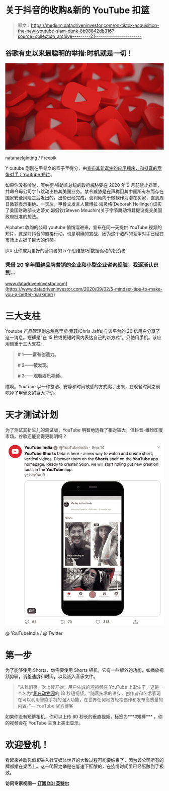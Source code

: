 # 关于抖音的收购&新的 YouTube 扣篮

> 原文：<https://medium.datadriveninvestor.com/on-tiktok-acquisition-the-new-youtube-slam-dunk-8b98842db316?source=collection_archive---------21----------------------->

## 谷歌有史以来最聪明的举措:时机就是一切！

![](img/cbba9ea5b537258a25c167926cb1bed9.png)

natanaelginting / Freepik

Y outube 刚刚在甲骨文的篮子里得分，由[宣布其新诞生的应用程序，和抖音的竞争对手；Youtube 短片](https://blog.youtube/news-and-events/building-youtube-shorts)。

如果你没有听说，唐纳德·特朗普总统的政府威胁要在 2020 年 9 月前禁止抖音，并命令母公司字节跳动出售其美国业务。禁令威胁是在声称因其中国所有权而存在国家安全风险之后发出的。出价已经完成，谈判倾向于微软作为潜在买家，直到周日微软表示拒绝。一天后，甲骨文发言人黛博拉·海灵格(Deborah Hellinger)证实了美国财政部长史蒂文·姆努钦(Steven Mnuchin)关于字节跳动将其提议提交美国政府批准的想法。

Alphabet 收购的公司 youtube 悄悄溜进来，宣布在同一天提供 YouTube 视频的短片，这是对抖音的直接行动，也是明确的宣战，因为这个激烈的竞争对手已经在市场上占据了巨大的份额。

[](https://www.datadriveninvestor.com/2020/09/02/5-mindset-tips-to-make-you-a-better-marketer/) [## 让你成为更好的营销者的 5 个思维技巧|数据驱动的投资者

### 凭借 20 多年围绕品牌营销的企业和小型企业咨询经验，我逐渐认识到…

www.datadriveninvestor.com](https://www.datadriveninvestor.com/2020/09/02/5-mindset-tips-to-make-you-a-better-marketer/) 

# 三大支柱

Youtube 产品管理副总裁克里斯·贾菲(Chris Jaffe)与该平台的 20 亿用户分享了这一消息。短裤是“在 15 秒或更短时间内表达自己的新方式”，只使用手机。该应用侧重于三大支柱:

> **# 1——富有创造力。**
> 
> **# 2——被发现。**
> 
> **# 3——观看娱乐视频。**

瞧啊。Youtube 以一种整洁、安静和时间敏感的方式爬了出来，在晚餐时间之前吃掉了甲骨文的巨大举动。

# 天才测试计划

为了测试其新生儿的测试版，YouTube 明智地选择了相对较大，但抖音-维珍印度市场。谷歌还能变得更聪明吗？

![](img/d4bc1ed9294a0332e4609c9d0cf1140c.png)

@ YouTubeIndia / @ Twitter

# 第一步

为了能够使用 Shorts，你需要使用 Shorts 相机，它有一些额外的功能，如播放视频剪辑，调整速度和时间，以及嵌入音乐文件。

> “从我们第一次上传开始，用户生成的短视频在 YouTube 上诞生了，这是一个名为“[我在动物园](https://www.youtube.com/watch?v=jNQXAC9IVRw)的 18 秒短视频。“随着技术的进步，创作者和艺术家现在可以利用智能手机的强大功能，在世界任何地方轻松创作和发布高质量的内容。”— YouTube 官方博客

如果你没有短裤相机，你可以上传 60 秒长的垂直视频，标签为***#短裤*** ，你的视频会在 YouTube 主页上突出显示。

# 欢迎登机！

看起来谷歌凭借*和*进入社交媒体世界的大致过程可能要结束了，因为该公司所有的牌都摆在桌面上。这一明智之举是在低速下酝酿的，在疫情时间里已经酝酿到了极致。

**访问专家视图—** [**订阅 DDI 英特尔**](https://datadriveninvestor.com/ddi-intel)
